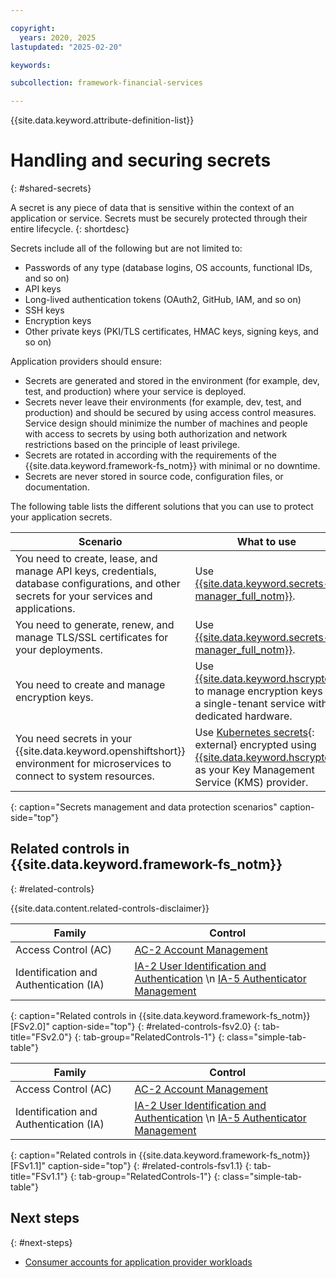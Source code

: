 ```yaml
---

copyright:
  years: 2020, 2025
lastupdated: "2025-02-20"

keywords:

subcollection: framework-financial-services

---
```


{{site.data.keyword.attribute-definition-list}}

# Handling and securing secrets
{: #shared-secrets}

A secret is any piece of data that is sensitive within the context of an application or service. Secrets must be securely protected through their entire lifecycle.
{: shortdesc}

Secrets include all of the following but are not limited to:

* Passwords of any type (database logins, OS accounts, functional IDs, and so on)
* API keys
* Long-lived authentication tokens (OAuth2, GitHub, IAM, and so on)
* SSH keys
* Encryption keys
* Other private keys (PKI/TLS certificates, HMAC keys, signing keys, and so on)

Application providers should ensure:

* Secrets are generated and stored in the environment (for example, dev, test, and production) where your service is deployed.
* Secrets never leave their environments (for example, dev, test, and production) and should be secured by using access control measures. Service design should minimize the number of machines and people with access to secrets by using both authorization and network restrictions based on the principle of least privilege.
* Secrets are rotated in according with the requirements of the {{site.data.keyword.framework-fs_notm}} with minimal or no downtime.
* Secrets are never stored in source code, configuration files, or documentation.

The following table lists the different solutions that you can use to protect your application secrets.



| Scenario | What to use |
| --- | --- |
| You need to create, lease, and manage API keys, credentials, database configurations, and other secrets for your services and applications. | Use [{{site.data.keyword.secrets-manager_full_notm}}](/docs/secrets-manager?topic=secrets-manager-getting-started).  |
| You need to generate, renew, and manage TLS/SSL certificates for your deployments. | Use [{{site.data.keyword.secrets-manager_full_notm}}](/docs/secrets-manager?topic=secrets-manager-getting-started). |
| You need to create and manage encryption keys. | Use [{{site.data.keyword.hscrypto}}](/docs/hs-crypto?topic=hs-crypto-overview) to manage encryption keys in a single-tenant service with dedicated hardware. |
| You need secrets in your {{site.data.keyword.openshiftshort}} environment for microservices to connect to system resources. | Use [Kubernetes secrets](https://kubernetes.io/docs/concepts/configuration/secret/){: external} encrypted using [{{site.data.keyword.hscrypto}}](/docs/openshift?topic=openshift-encryption#keyprotect) as your Key Management Service (KMS) provider. |
{: caption="Secrets management and data protection scenarios" caption-side="top"}

[^tabletext-1]: {{site.data.content.fs-validated-disclaimer}}

[^tabletext-2]: {{site.data.content.fs-validated-disclaimer}}



## Related controls in {{site.data.keyword.framework-fs_notm}}
{: #related-controls}

{{site.data.content.related-controls-disclaimer}}

| Family              | Control                                           |
|---------------------|---------------------------------------------------|
| Access Control (AC) | [AC-2 Account Management](/docs/framework-financial-services-controls?topic=framework-financial-services-controls-ac-2)  |
| Identification and Authentication (IA)  | [IA-2 User Identification and Authentication](/docs/framework-financial-services-controls?topic=framework-financial-services-controls-ia-2) \n [IA-5 Authenticator Management](/docs/framework-financial-services-controls?topic=framework-financial-services-controls-ia-5)  |
{: caption="Related controls in {{site.data.keyword.framework-fs_notm}} [FSv2.0]" caption-side="top"}
{: #related-controls-fsv2.0}
{: tab-title="FSv2.0"}
{: tab-group="RelatedControls-1"}
{: class="simple-tab-table"}


| Family              | Control                                           |
|---------------------|---------------------------------------------------|
| Access Control (AC) | [AC-2 Account Management](/docs/framework-financial-services-controls-fsv1-1?topic=framework-financial-services-controls-ac-2)  |
| Identification and Authentication (IA)  | [IA-2 User Identification and Authentication](/docs/framework-financial-services-controls-fsv1-1?topic=framework-financial-services-controls-ia-2) \n [IA-5 Authenticator Management](/docs/framework-financial-services-controls-fsv1-1?topic=framework-financial-services-controls-ia-5)  |
{: caption="Related controls in {{site.data.keyword.framework-fs_notm}} [FSv1.1]" caption-side="top"}
{: #related-controls-fsv1.1}
{: tab-title="FSv1.1"}
{: tab-group="RelatedControls-1"}
{: class="simple-tab-table"}


## Next steps
{: #next-steps}

* [Consumer accounts for application provider workloads](/docs/framework-financial-services?topic=framework-financial-services-shared-account-consumer)
